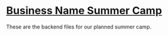 # [Business Name Summer Camp](https://rdoughty10.github.io)

These are the backend files for our planned summer camp.
